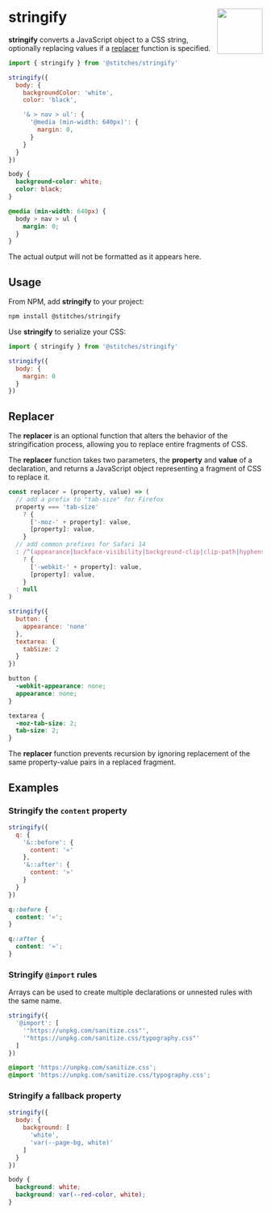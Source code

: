 <h1>stringify <img src="https://jonneal.dev/css-logo.svg" alt="" width="90" height="90" align="right" /></h1>

**stringify** converts a JavaScript object to a CSS string, optionally replacing values if a [replacer](#replacer) function is specified.

```js
import { stringify } from '@stitches/stringify'

stringify({
  body: {
    backgroundColor: 'white',
    color: 'black',

    '& > nav > ul': {
      '@media (min-width: 640px)': {
        margin: 0,
      }
    }
  }
})
```

```css
body {
  background-color: white;
  color: black;
}

@media (min-width: 640px) {
  body > nav > ul {
    margin: 0;
  }
}
```

The actual output will not be formatted as it appears here.

## Usage

From NPM, add **stringify** to your project:

```bash
npm install @stitches/stringify
```

Use **stringify** to serialize your CSS:

```js
import { stringify } from '@stitches/stringify'

stringify({
  body: {
    margin: 0
  }
})
```

## Replacer

The **replacer** is an optional function that alters the behavior of the stringification process, allowing you to replace entire fragments of CSS.

The **replacer** function takes two parameters, the **property** and **value** of a declaration, and returns a JavaScript object representing a fragment of CSS to replace it.

```js
const replacer = (property, value) => (
  // add a prefix to "tab-size" for Firefox
  property === 'tab-size'
    ? {
      ['-moz-' + property]: value,
      [property]: value,
    }
  // add common prefixes for Safari 14
  : /^(appearance|backface-visibility|background-clip|clip-path|hyphens|mask-image|user-select)$/.test(property)
    ? {
      ['-webkit-' + property]: value,
      [property]: value,
    }
  : null
)
```

```js
stringify({
  button: {
    appearance: 'none'
  },
  textarea: {
    tabSize: 2
  }
})
```

```css
button {
  -webkit-appearance: none;
  appearance: none;
}

textarea {
  -moz-tab-size: 2;
  tab-size: 2;
}
```

The **replacer** function prevents recursion by ignoring replacement of the same property-value pairs in a replaced fragment.

## Examples

### Stringify the `content` property

```js
stringify({
  q: {
    '&::before': {
      content: '«'
    },
    '&::after': {
      content: '»'
    }
  }
})
```

```css
q::before {
  content: '«';
}

q::after {
  content: '»';
}
```

### Stringify `@import` rules

Arrays can be used to create multiple declarations or unnested rules with the same name.

```js
stringify({
  '@import': [
    '"https://unpkg.com/sanitize.css"',
    '"https://unpkg.com/sanitize.css/typography.css"'
  ]
})
```

```css
@import 'https://unpkg.com/sanitize.css';
@import 'https://unpkg.com/sanitize.css/typography.css';
```

### Stringify a fallback property

```js
stringify({
  body: {
    background: [
      'white',
      'var(--page-bg, white)'
    ]
  }
})
```

```css
body {
  background: white;
  background: var(--red-color, white);
}
```
